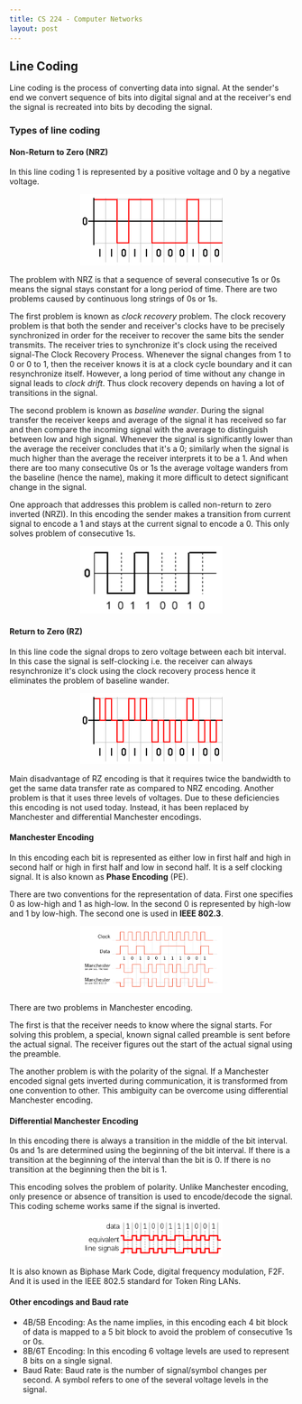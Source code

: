 ```yaml
---
title: CS 224 - Computer Networks
layout: post
---
```


## Line Coding

Line coding is the process of converting data into signal. At the sender's end we convert sequence of bits into digital signal and at the receiver's end the signal is recreated into bits by decoding the signal.

### Types of line coding

#### Non-Return to Zero (NRZ)

In this line coding 1 is represented by a positive voltage and 0 by a negative voltage.

<div style="text-align: center;">
  <img src="./img/NRZ.png" alt="NRZ" width="50%">
</div>

The problem with NRZ is that a sequence of several consecutive 1s or 0s means the signal stays constant for a long period of time. There are two problems caused by continuous long strings of 0s or 1s.

The first problem is known as _clock recovery_ problem. The clock recovery problem is that both the sender and receiver's clocks have to be precisely synchronized in order for the receiver to recover the same bits the sender transmits. The receiver tries to synchronize it's clock using the received signal-The Clock Recovery Process. Whenever the signal changes from 1 to 0 or 0 to 1, then the receiver knows it is at a clock cycle boundary and it can resynchronize itself. However, a long period of time without any change in signal leads to _clock drift_. Thus clock recovery depends on having a lot of transitions in the signal.

The second problem is known as _baseline wander_. During the signal transfer the receiver keeps and average of the signal it has received so far and then compare the incoming signal with the average to distinguish between low and high signal. Whenever the signal is significantly lower than the average the receiver concludes that it's a 0; similarly when the signal is much higher than the average the receiver interprets it to be a 1. And when there are too many consecutive 0s or 1s the average voltage wanders from the baseline (hence the name), making it more difficult to detect significant change in the signal.

One approach that addresses this problem is called non-return to zero inverted (NRZI). In this encoding the sender makes a transition from current signal to encode a 1 and stays at the current signal to encode a 0. This only solves problem of consecutive 1s.

<div style="text-align: center;">
  <img src="./img/NRZI.png" alt="NRZI" width="50%">
</div>

#### Return to Zero (RZ)

In this line code the signal drops to zero voltage between each bit interval. In this case the signal is self-clocking i.e. the receiver can always resynchronize it's clock using the clock recovery process hence it eliminates the problem of baseline wander.

<div style="text-align: center;">
  <img src="./img/RZ.png" alt="RZ" width="50%">
</div>

Main disadvantage of RZ encoding is that it requires twice the bandwidth to get the same data transfer rate as compared to NRZ encoding. Another problem is that it uses three levels of voltages. Due to these deficiencies this encoding is not used today. Instead, it has been replaced by Manchester and differential Manchester encodings.

#### Manchester Encoding

In this encoding each bit is represented as either low in first half and high in second half or high in first half and low in second half. It is a self clocking signal.
It is also known as **Phase Encoding** (PE).

There are two conventions for the representation of data. First one specifies 0 as low-high and 1 as high-low. In the second 0 is represented by high-low and 1 by low-high. The second one is used in **IEEE 802.3**.

<div style="text-align: center;">
  <img src="./img/manchester.png" alt="manchester" width="50%">
</div>

There are two problems in Manchester encoding.

The first is that the receiver needs to know where the signal starts. For solving this problem, a special, known signal called preamble is sent before the actual signal. The receiver figures out the start of the actual signal using the preamble.

The another problem is with the polarity of the signal. If a Manchester encoded signal gets inverted during communication, it is transformed from one convention to other. This ambiguity can be overcome using differential Manchester encoding.

#### Differential Manchester Encoding

In this encoding there is always a transition in the middle of the bit interval. 0s and 1s are determined using the beginning of the bit interval. If there is a transition at the beginning of the interval than the bit is 0. If there is no transition at the beginning then the bit is 1.

This encoding solves the problem of polarity. Unlike Manchester encoding, only presence or absence of transition is used to encode/decode the signal. This coding scheme works same if the signal is inverted.

<div style="text-align: center;">
  <img src="./img/DM.png" alt="differential manchester" width="50%">
</div>

It is also known as Biphase Mark Code, digital frequency modulation, F2F. And it is used in the IEEE 802.5 standard for Token Ring LANs.

#### Other encodings and Baud rate

- 4B/5B Encoding: As the name implies, in this encoding each 4 bit block of data is mapped to a 5 bit block to avoid the problem of consecutive 1s or 0s.
- 8B/6T Encoding: In this encoding 6 voltage levels are used to represent 8 bits on a single signal.
- Baud Rate: Baud rate is the number of signal/symbol changes per second. A symbol refers to one of the several voltage levels in the signal.
